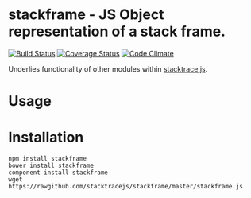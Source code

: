 stackframe - JS Object representation of a stack frame. 
==========
[![Build Status](https://travis-ci.org/stacktracejs/stackframe.svg?branch=master)](https://travis-ci.org/stacktracejs/stackframe) [![Coverage Status](https://img.shields.io/coveralls/stacktracejs/stackframe.svg)](https://coveralls.io/r/stacktracejs/stackframe?branch=master) [![Code Climate](https://codeclimate.com/github/stacktracejs/stackframe/badges/gpa.svg)](https://codeclimate.com/github/stacktracejs/stackframe)

Underlies functionality of other modules within [stacktrace.js](http://www.stacktracejs.com).

# Usage


# Installation
```
npm install stackframe
bower install stackframe
component install stackframe
wget https://rawgithub.com/stacktracejs/stackframe/master/stackframe.js
```
